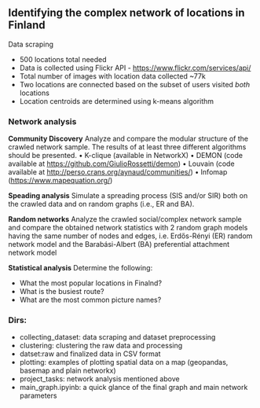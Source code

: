 ## Identifying the complex network of locations in Finland
Data scraping
- 500 locations total needed
- Data is collected using Flickr API - https://www.flickr.com/services/api/
- Total number of images with location data collected ~77k
- Two locations are connected based on the subset of users visited _both_ locations
- Location centroids are determined using k-means algorithm

### Network analysis
**Community Discovery**
Analyze and compare the modular structure of the crawled network sample. The results
of at least three different algorithms should be presented.
• K-clique (available in NetworkX)
• DEMON (code available at https://github.com/GiulioRossetti/demon)
• Louvain (code available at http://perso.crans.org/aynaud/communities/)
• Infomap (https://www.mapequation.org/)

**Speading analysis**
Simulate a spreading process (SIS and/or SIR) both on the crawled data and on random
graphs (i.e., ER and BA).

**Random networks**
Analyze the crawled social/complex network sample and compare the obtained network statistics
with 2 random graph models having the same number of nodes and edges, i.e. Erdős-Rényi (ER)
random network model and the Barabási-Albert (BA) preferential attachment network model

**Statistical analysis**
Determine the following:
- What the most popular locations in Finalnd?
- What is the busiest route?
- What are the most common picture names?

### Dirs:
- collecting_dataset: data scraping and dataset preprocessing
- clustering: clustering the raw data and processing
- datset:raw and finalized data in CSV format
- plotting: examples of plotting spatial data on a map (geopandas, basemap and plain networkx)
- project_tasks: network analysis mentioned above
- main_graph.ipyinb: a quick glance of the final graph and main network parameters
